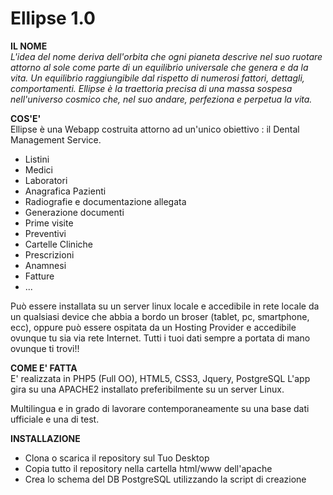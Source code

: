 <h1>Ellipse 1.0</h1>


<strong>IL NOME</strong><br/>
<i>L'idea del nome deriva dell'orbita che ogni pianeta descrive nel suo ruotare attorno al sole come parte di un equilibrio universale che genera e da la vita. Un equilibrio raggiungibile dal rispetto di numerosi fattori, dettagli, comportamenti.
Ellipse è la traettoria precisa di una massa sospesa nell'universo cosmico che, nel suo andare, perfeziona e perpetua la vita.</i>

<strong>COS'E'</strong><br/>
Ellipse è una Webapp costruita attorno ad un'unico obiettivo : il Dental Management Service.
<br/>
<ul>
  <li>Listini</li>
  <li>Medici</li>
  <li>Laboratori</li>
  <li>Anagrafica Pazienti</li>
  <li>Radiografie e documentazione allegata</li>
  <li>Generazione documenti</li>
  <li>Prime visite</li>
  <li>Preventivi</li>
  <li>Cartelle Cliniche</li>
  <li>Prescrizioni</li>
  <li>Anamnesi</li>
  <li>Fatture</li>
  <li>...</li>

</ul>

Può essere installata su un server linux locale e accedibile in rete locale da un qualsiasi device che abbia a bordo un broser (tablet, pc, smartphone, ecc), oppure può essere ospitata da un Hosting Provider e accedibile ovunque tu sia via rete Internet. Tutti i tuoi dati sempre a portata di mano ovunque ti trovi!!

<strong>COME E' FATTA</strong><br/>
E' realizzata in PHP5 (Full OO), HTML5, CSS3, Jquery, PostgreSQL
L'app gira su una APACHE2 installato preferibilmente su un server Linux.

Multilingua e in grado di lavorare contemporaneamente su una base dati ufficiale e una di test.

<strong>INSTALLAZIONE</strong><br/>
<ul>
  <li>Clona o scarica il repository sul Tuo Desktop</li>
  <li>Copia tutto il repository nella cartella html/www dell'apache</li>
  <li>Crea lo schema del DB PostgreSQL utilizzando la script di creazione</li>
</ul>
